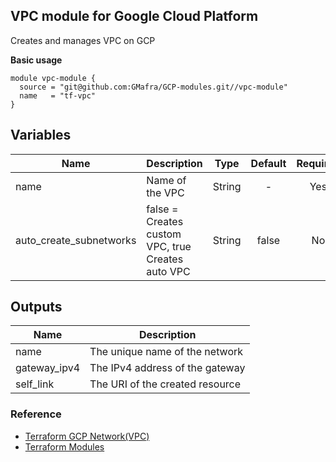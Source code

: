 ## VPC module for Google Cloud Platform

Creates and manages VPC on GCP

**Basic usage**

```hcl
module vpc-module {
  source = "git@github.com:GMafra/GCP-modules.git//vpc-module"
  name   = "tf-vpc"
}
```

## Variables
|Name|Description|Type|Default|Required|
|----|-----------|:----:|:-------:|:--------:|
|name|Name of the VPC|String| - |Yes|
|auto_create_subnetworks|false = Creates custom VPC, true Creates auto VPC|String|false|No|


## Outputs

|Name|Description|
|----|-----------|
|name|The unique name of the network|
|gateway_ipv4|The IPv4 address of the gateway|
|self_link|The URI of the created resource|


### Reference

- [Terraform GCP Network(VPC)](https://www.terraform.io/docs/providers/google/d/datasource_compute_network.html)
- [Terraform Modules](https://www.terraform.io/docs/modules/usage.html)
